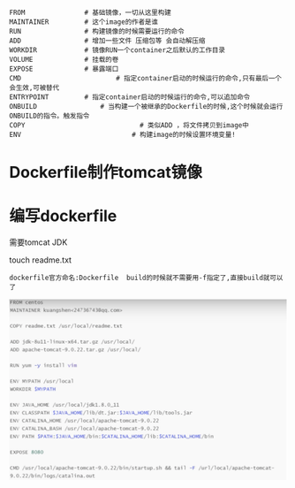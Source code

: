 ```SHELL
FROM               # 基础镜像，一切从这里构建
MAINTAINER         # 这个image的作者是谁
RUN                # 构建镜像的时候需要运行的命令
ADD                # 增加一些文件 压缩包等 会自动解压缩
WORKDIR            # 镜像RUN一个container之后默认的工作目录
VOLUME             # 挂载的卷
EXPOSE             # 暴露端口
CMD    					   # 指定container启动的时候运行的命令,只有最后一个会生效,可被替代
ENTRYPOINT         # 指定container启动的时候运行的命令,可以追加命令
ONBUILD   			   # 当构建一个被继承的Dockerfile的时候,这个时候就会运行ONBUILD的指令。触发指令
COPY 							 # 类似ADD ，将文件拷贝到image中
ENV 						   # 构建image的时候设置环境变量!
```





# Dockerfile制作tomcat镜像

# 编写dockerfile

需要tomcat JDK

touch readme.txt

```
dockerfile官方命名:Dockerfile  build的时候就不需要用-f指定了,直接build就可以了
```

![tmp](./images/tmp.png)



